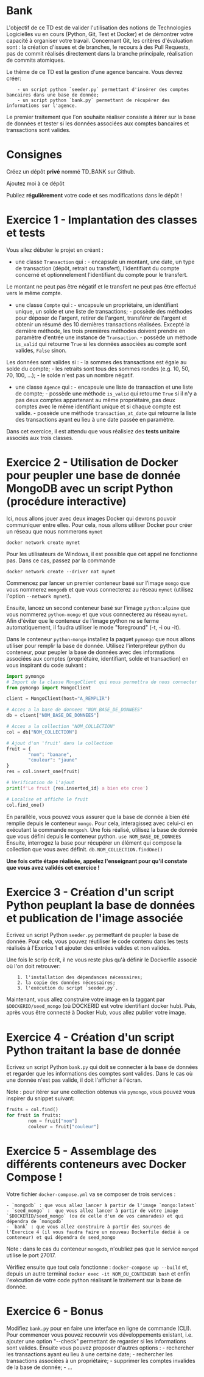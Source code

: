 # Bank

L'objectif de ce TD est de valider l'utilisation des notions de Technologies Logicielles vu en cours (Python, Git, Test et Docker) et de démontrer votre capacité à organiser votre travail. Concernant Git, les critères d'évaluation sont : la création d'issues et de branches, le recours à des Pull Requests, pas de commit réalisés directement dans la branche principale, réalisation de commits atomiques.

Le thème de ce TD est la gestion d'une agence bancaire. Vous devrez créer:

        - un script python `seeder.py` permettant d'insérer des comptes bancaires dans une base de donnée;
        - un script python `bank.py` permettant de récupérer des informations sur l'agence.

Le premier traitement que l'on souhaite réaliser consiste à itérer sur la base de données et tester si les données associées aux comptes bancaires et transactions sont valides.

# Consignes

Créez un dépôt **privé** nommé TD_BANK sur Github.

Ajoutez moi à ce dépôt

Publiez **régulièrement** votre code et ses modifications dans le dépôt !

# Exercice 1 - Implantation des classes et tests

Vous allez débuter le projet en créant :

- une classe `Transaction` qui :
        - encapsule un montant, une date, un type de transaction (dépôt, retrait ou transfert), l'identifiant du compte concerné et optionnelement l'identifiant du compte pour le transfert.

Le montant ne peut pas être négatif et le transfert ne peut pas être effectué vers le même compte.

- une classe `Compte` qui  :
        - encapsule un propriétaire, un identifiant unique, un solde et une liste de transactions;
        - possède des méthodes pour déposer de l'argent, retirer de l'argent, transférer de l'argent et obtenir un résumé des 10 dernières transactions réalisées. Excepté la dernière méthode, les trois premières méthodes doivent prendre en paramètre d'entrée une instance de `Transaction`.
        - possède un méthode `is_valid` qui retourne `True` si les données associées au compte sont valides, `False` sinon.
        
Les données sont valides si :
        - la sommes des transactions est égale au solde du compte;
        - les retraits sont tous des sommes rondes (e.g. 10, 50, 70, 100, ...);
        - le solde n'est pas un nombre négatif.

- une classe `Agence` qui :
        - encapsule une liste de transaction et une liste de compte;
        - possède une méthode `is_valid` qui retourne `True` si il n'y a pas deux comptes appartenant au même propriétaire, pas deux comptes avec le même identifiant unique et si chaque compte est valide.
        - possède une méthode `transaction_at_date` qui retourne la liste des transactions ayant eu lieu à une date passée en paramètre.  

Dans cet exercice, il est attendu que vous réalisiez des **tests unitaire** associés aux trois classes.

# Exercice 2 - Utilisation de Docker pour peupler une base de donnée MongoDB avec un script Python (procédure interactive)

Ici, nous allons jouer avec deux images Docker qui devrons pouvoir communiquer entre elles.
Pour cela, nous allons utiliser Docker pour créer un réseau que nous nommerons `mynet`

```
docker network create mynet
```

Pour les utilisateurs de Windows, il est possible que cet appel ne fonctionne pas. Dans ce cas, passez par la commande

```
docker network create --driver nat mynet
```

Commencez par lancer un premier conteneur basé sur l'image `mongo` que vous nommerez `mongodb` et que vous connecterez au réseau `mynet` (utilisez l'option `--network mynet`).

Ensuite, lancez un second conteneur basé sur l'image `python:alpine` que vous nommerez `python-mongo` et que vous connecterez au réseau `mynet`. Afin d'éviter que le conteneur de l'image python ne se ferme automatiquement, il faudra utiliser le mode "foreground" (-t, -i ou -it).

Dans le conteneur `python-mongo` installez la paquet `pymongo` que nous allons utiliser pour remplir la base de donnée.
Utilisez l'interpréteur python du conteneur, pour peupler la base de données avec des informations associées aux comptes (propriétaire, identifiant, solde et transaction)  en vous inspirant du code suivant :

```python
import pymongo
# Import de la classe MongoClient qui nous permettra de nous connecter a la base de donnees MongoDB
from pymongo import MongoClient

client = MongoClient(host="A_REMPLIR")

# Acces a la base de donnees "NOM_BASE_DE_DONNEES"
db = client["NOM_BASE_DE_DONNEES"]

# Acces a la collection "NOM_COLLECTION"
col = db["NOM_COLLECTION"]

# Ajout d'un 'fruit' dans la collection
fruit = {
        "nom": "banane",
        "couleur": "jaune"
}
res = col.insert_one(fruit)

# Verification de l'ajout
print(f'Le fruit {res.inserted_id} a bien ete cree')

# Localise et affiche le fruit
col.find_one()
```

En parallèle, vous pouvez vous assurer que la base de donnée à bien été remplie depuis le conteneur `mongo`.
Pour cela, interagissez avec celui-ci en exécutant la commande `mongosh`.
Une fois réalisé, utilisez la base de donnée que vous défini depuis le conteneur python.
`use NOM_BASE_DE_DONNEES`
Ensuite, interrogez la base pour récupérer un élément qui compose la collection que vous avec définit.
`db.NOM_COLLECTION.findOne()`

**Une fois cette étape réalisée, appelez l'enseignant pour qu'il constate que vous avez validés cet exercice !**

# Exercice 3 - Création d'un script Python peuplant la base de données et publication de l'image associée

Ecrivez un script Python `seeder.py` permettant de peupler la base de donnée.
Pour cela, vous pouvez réutiliser le code contenu dans les tests réalisés à l'Exerice 1 et ajouter des entrées valides et non valides.

Une fois le scrip écrit, il ne vous reste plus qu'à définir le Dockerfile associé où l'on doit retrouver:

        1. l'installation des dépendances nécessaires;
        2. la copie des données nécessaires;
        3. l'exécution du script `seeder.py`.

Maintenant, vous allez construire votre image en la taggant par `$DOCKERID/seed_mongo` (où DOCKERID est votre identifiant docker hub).
Puis, après vous être connecté à Docker Hub, vous allez publier votre image.

# Exercice 4 - Création d'un script Python traitant la base de donnée

Ecrivez un script Python `bank.py` qui doit se connecter à la base de données et regarder que les informations des comptes sont valides. Dans le cas où une donnée n'est pas valide, il doit l'afficher à l'écran.

Note : pour itérer sur une collection obtenus via `pymongo`, vous pouvez vous inspirer du snippet suivant:

```python
fruits = col.find()
for fruit in fruits:
        nom = fruit["nom"]
        couleur = fruit["couleur"]
```

# Exercice 5 - Assemblage des différents conteneurs avec Docker Compose !

Votre fichier `docker-compose.yml` va se composer de trois services :

    - `mongodb` : que vous allez lancer à partir de l'image `mongo:latest`
    - `seed_mongo` :  que vous allez lancer à partir de votre image `$DOCKERID/seed_mongo` (ou de celle d'un de vos camarades) et qui dépendra de `mongodb`
    - `bank` : que vous allez construire à partir des sources de l'Exercice 4 (il vous faudra faire un nouveau Dockerfile dédié à ce conteneur) et qui dépendra de seed_mongo

Note : dans le cas du conteneur `mongodb`, n'oubliez pas que le service `mongod` utilise le port 27017.

Vérifiez ensuite que tout cela fonctionne :
`docker-compose up --build`
et, depuis un autre terminal
`docker exec -it NOM_DU_CONTENEUR bash`
et enfin l'exécution de votre code python réalisant le traitement sur la base de donnée.

# Exercice 6 - Bonus 

Modifiez `bank.py` pour en faire une interface en ligne de commande (CLI).
Pour commencer vous pouvez recouvrir vos développements existant, i.e. ajouter une option "--check" permettant de regarder si les informations sont valides.
Ensuite vous pouvez proposer d'autres options :
    - rechercher les transactions ayant eu lieu à une certaine date;
    - rechercher les transactions associées à un propriétaire;
    - supprimer les comptes invalides de la base de donnée;
    - ...
